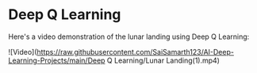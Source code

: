 # Deep Q Learning

Here's a video demonstration of the lunar landing using Deep Q Learning:

![Video](https://raw.githubusercontent.com/SaiSamarth123/AI-Deep-Learning-Projects/main/Deep Q Learning/Lunar Landing(1).mp4)

